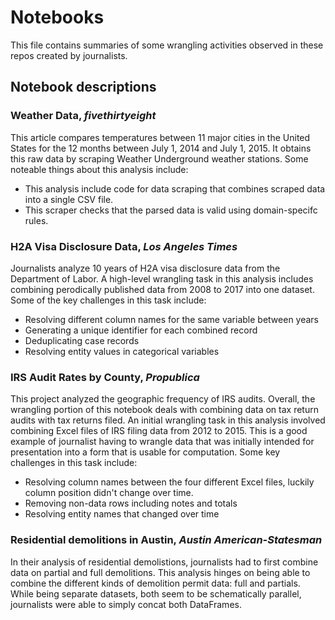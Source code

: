 # Notebooks

This file contains summaries of some wrangling activities observed in these repos created by journalists.

## Notebook descriptions

### Weather Data, *fivethirtyeight*

This article compares temperatures between 11 major cities in the United States for the 12 months between July 1, 2014 and July 1, 2015. It obtains this raw data by scraping Weather Underground weather stations. Some noteable things about this analysis include:

* This analysis include code for data scraping that combines scraped data into a single CSV file.
* This scraper checks that the parsed data is valid using domain-specifc rules.

### H2A Visa Disclosure Data, *Los Angeles Times*

Journalists analyze 10 years of H2A visa disclosure data from the Department of Labor. A high-level wrangling task in this analysis includes combining perodically published data from 2008 to 2017 into one dataset. Some of the key challenges in this task include:

* Resolving different column names for the same variable between years
* Generating a unique identifier for each combined record
* Deduplicating case records
* Resolving entity values in categorical variables

### IRS Audit Rates by County, *Propublica*

This project analyzed the geographic frequency of IRS audits. Overall, the wrangling portion of this notebook deals with combining data on tax return audits with tax returns filed. An initial wrangling task in this analysis involved combining Excel files of IRS filing data from 2012 to 2015. This is a good example of journalist having to wrangle data that was initially intended for presentation into a form that is usable for computation. Some key challenges in this task include:

* Resolving column names between the four different Excel files, luckily column position didn't change over time.
* Removing non-data rows including notes and totals
* Resolving entity names that changed over time

### Residential demolitions in Austin, *Austin American-Statesman*

In their analysis of residential demolistions, journalists had to first combine data on partial and full demolitions. This analysis hinges on being able to combine the different kinds of demolition permit data: full and partials. While being separate datasets, both seem to be schematically parallel, journalists were able to simply concat both DataFrames.